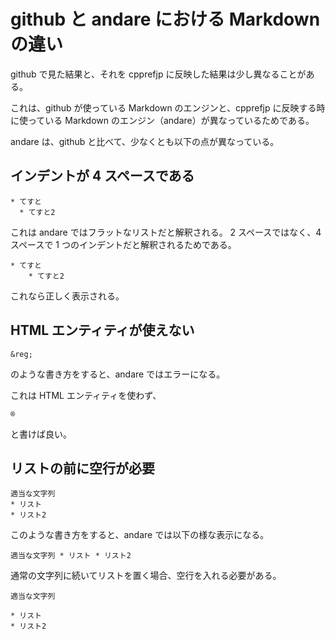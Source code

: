 # github と andare における Markdown の違い

github で見た結果と、それを cpprefjp に反映した結果は少し異なることがある。

これは、github が使っている Markdown のエンジンと、cpprefjp に反映する時に使っている Markdown のエンジン（andare）が異なっているためである。

andare は、github と比べて、少なくとも以下の点が異なっている。

## インデントが 4 スペースである
```
* てすと
  * てすと2
```

これは andare ではフラットなリストだと解釈される。
2 スペースではなく、4 スペースで 1 つのインデントだと解釈されるためである。

```
* てすと
    * てすと2
```

これなら正しく表示される。


## HTML エンティティが使えない
```
&reg;
```
のような書き方をすると、andare ではエラーになる。

これは HTML エンティティを使わず、
```
®
```
と書けば良い。


## リストの前に空行が必要
```
適当な文字列
* リスト
* リスト2
```

このような書き方をすると、andare では以下の様な表示になる。
```
適当な文字列 * リスト * リスト2
```

通常の文字列に続いてリストを置く場合、空行を入れる必要がある。
```
適当な文字列

* リスト
* リスト2
```
